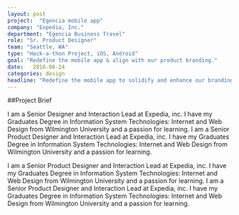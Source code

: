 ```yaml
---
layout: post
project:  "Egencia mobile app"
company: "Expedia, Inc."
department: "Egencia Business Travel"
role: "Sr. Product Designer"
team: "Seattle, WA"
type: "Hack-a-thon Project, iOS, Android"
goal: "Redefine the mobile app & align with our product branding."
date:   2016-06-24
categories: design
headline: "Redefine the mobile app to solidify and enhance our branding within the product."
---
```



##Project Brief

I am a Senior  Designer and Interaction Lead at Expedia, inc. I have my Graduates Degree in Information System Technologies: Internet and Web Design from Wilmington University and a passion for learning. I am a Senior Product Designer and Interaction Lead at Expedia, inc. I have my Graduates Degree in Information System Technologies: Internet and Web Design from Wilmington University and a passion for learning.

I am a Senior Product Designer and Interaction Lead at Expedia, inc. I have my Graduates Degree in Information System Technologies: Internet and Web Design from Wilmington University and a passion for learning. I am a Senior Product Designer and Interaction Lead at Expedia, inc. I have my Graduates Degree in Information System Technologies: Internet and Web Design from Wilmington University and a passion for learning.
